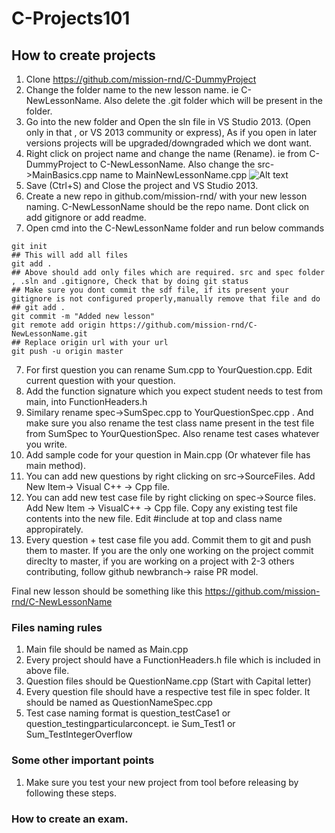 # C-Projects101

## How to create projects 

1. Clone https://github.com/mission-rnd/C-DummyProject
2. Change the folder name to the new lesson name. ie C-NewLessonName. Also delete the .git folder which will be present in the folder. 
3. Go into the new folder and Open the sln file in VS Studio 2013. (Open only in that , or VS 2013 community or express), As if you open in later versions projects will be upgraded/downgraded which we dont want.
3. Right click on project name and change the name (Rename). ie from C-DummyProject to C-NewLessonName. Also change the src->MainBasics.cpp name to MainNewLessonName.cpp
![Alt text](images/cproject1.png?raw=true "Renaming project in Vs 2013")
4. Save (Ctrl+S) and Close the project and VS Studio 2013. 
5. Create a new repo in github.com/mission-rnd/ with your new lesson naming. C-NewLessonName should be the repo name. Dont click on add gitignore or add readme. 
6. Open cmd into the C-NewLessonName folder and run below commands
```
git init
## This will add all files
git add .
## Above should add only files which are required. src and spec folder , .sln and .gitignore, Check that by doing git status
## Make sure you dont commit the sdf file, if its present your gitignore is not configured properly,manually remove that file and do 
## git add .
git commit -m "Added new lesson"
git remote add origin https://github.com/mission-rnd/C-NewLessonName.git
## Replace origin url with your url
git push -u origin master
```
7. For first question you can rename Sum.cpp to YourQuestion.cpp. Edit current question with your question.
8. Add the function signature which you expect student needs to test from main, into FunctionHeaders.h
9. Similary rename spec->SumSpec.cpp to YourQuestionSpec.cpp . And make sure you also rename the test class name present in the test file from SumSpec to YourQuestionSpec. Also rename test cases whatever you write.
10. Add sample code for your question in Main.cpp (Or whatever file has main method). 
11. You can add new questions by right clicking on src->SourceFiles. Add New Item-> Visual C++ -> Cpp file.
12. You can add new test case file by right clicking on spec->Source files. Add New Item -> VisualC++ -> Cpp file. Copy any existing test file contents into the new file. Edit #include at top and class name appropirately. 
13. Every question + test case file you add. Commit them to git and push them to master. If you are the only one working on the project commit direclty to master, if you are working on a project with 2-3 others contributing, follow github newbranch-> raise PR model. 

Final new lesson should be something like this https://github.com/mission-rnd/C-NewLessonName

### Files naming rules
1. Main file should be named as Main<LessonName>.cpp
2. Every project should have a FunctionHeaders.h file which is included in above file. 
3. Question files should be QuestionName.cpp (Start with Capital letter)
4. Every question file should have a respective test file in spec folder. It should be named as QuestionNameSpec.cpp
5. Test case naming format is question_testCase1 or question_testingparticularconcept. ie Sum_Test1 or Sum_TestIntegerOverflow

### Some other important points
1. Make sure you test your new project from tool before releasing by following these steps.

### How to create an exam.
